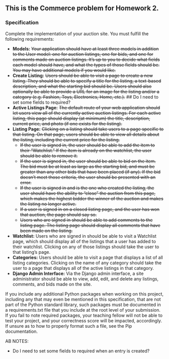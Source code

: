 ## This is the Commerce problem for Homework 2.

### Specification
Complete the implementation of your auction site. You must fulfill the following requirements:

- **Models:** ~~Your application should have at least three models in addition to the User model: one for auction listings, one for bids, and one for comments made on auction listings. It’s up to you to decide what fields each model should have, and what the types of those fields should be. You may have additional models if you would like.~~
- **Create Listing:** ~~Users should be able to visit a page to create a new listing. They should be able to specify a title for the listing, a text-based description, and what the starting bid should be. Users should also optionally be able to provide a URL for an image for the listing and/or a category (e.g. Fashion, Toys, Electronics, Home, etc.).~~  ## Do I need to set some fields to required?
- **Active Listings Page:** ~~The default route of your web application should let users view all of the currently active auction listings. For each active listing, this page should display (at minimum) the title, description, current price, and photo (if one exists for the listing).~~
- **Listing Page:** ~~Clicking on a listing should take users to a page specific to that listing. On that page, users should be able to view all details about the listing, including the current price for the listing.~~
    - ~~If the user is signed in, the user should be able to add the item to their “Watchlist.” If the item is already on the watchlist, the user should be able to remove it.~~
    - ~~If the user is signed in, the user should be able to bid on the item. The bid must be at least as large as the starting bid, and must be greater than any other bids that have been placed (if any). If the bid doesn’t meet those criteria, the user should be presented with an error.~~
    - ~~If the user is signed in and is the one who created the listing, the user should have the ability to “close” the auction from this page, which makes the highest bidder the winner of the auction and makes the listing no longer active.~~
    - ~~If a user is signed in on a closed listing page, and the user has won that auction, the page should say so.~~
    - ~~Users who are signed in should be able to add comments to the listing page. The listing page should display all comments that have been made on the listing.~~
 - **Watchlist:** Users who are signed in should be able to visit a Watchlist page, which should display all of the listings that a user has added to their watchlist. Clicking on any of those listings should take the user to that listing’s page.
- **Categories:** Users should be able to visit a page that displays a list of all listing categories. Clicking on the name of any category should take the user to a page that displays all of the active listings in that category.
- **Django Admin Interface:** Via the Django admin interface, a site administrator should be able to view, add, edit, and delete any listings, comments, and bids made on the site.

If you include any additional Python packages when working on this project, including any that may even be mentioned in this specification, that are not part of the Python standard library, such packages must be documented in a requirements.txt file that you include at the root level of your submission. If you fail to note required packages, your teaching fellow will not be able to test your project, and your correctness score will be impacted, accordingly. If unsure as to how to properly format such a file, see the Pip documentation.

AB NOTES:  
- Do I need to set some fields to required when an entry is created?